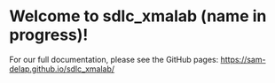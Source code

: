 # Welcome to sdlc_xmalab (name in progress)!
For our full documentation, please see the GitHub pages: https://sam-delap.github.io/sdlc_xmalab/